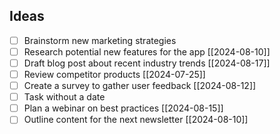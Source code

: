 ## Ideas
- [ ] Brainstorm new marketing strategies
- [ ] Research potential new features for the app [[2024-08-10]]
- [ ] Draft blog post about recent industry trends [[2024-08-17]]
- [ ] Review competitor products [[2024-07-25]]
- [ ] Create a survey to gather user feedback [[2024-08-12]]
- [ ] Task without a date
- [ ] Plan a webinar on best practices [[2024-08-15]]
- [ ] Outline content for the next newsletter [[2024-08-10]]